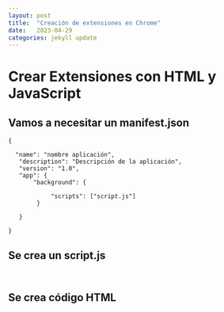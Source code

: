```yaml
---
layout: post
title:  "Creación de extensiones en Chrome"
date:   2023-04-29
categories: jekyll update
---
```



# Crear Extensiones con HTML y JavaScript

## Vamos a necesitar un manifest.json

~~~~
{

  "name": "nombre aplicación",
   "description": "Descripción de la aplicación",
   "version": "1.0",
   "app": {
       "background": {
       
            "scripts": ["script.js"]
        }
   
   }

}

~~~~

## Se crea un script.js

~~~~


~~~~


## Se crea código HTML

